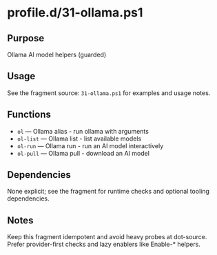 profile.d/31-ollama.ps1
=======================

Purpose
-------
Ollama AI model helpers (guarded)

Usage
-----
See the fragment source: `31-ollama.ps1` for examples and usage notes.

Functions
---------
- `ol` — Ollama alias - run ollama with arguments
- `ol-list` — Ollama list - list available models
- `ol-run` — Ollama run - run an AI model interactively
- `ol-pull` — Ollama pull - download an AI model

Dependencies
------------
None explicit; see the fragment for runtime checks and optional tooling dependencies.

Notes
-----
Keep this fragment idempotent and avoid heavy probes at dot-source. Prefer provider-first checks and lazy enablers like Enable-* helpers.
